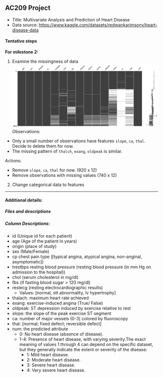 ## AC209 Project

* Title: Multivariate Analysis and Prediction of Heart Disease
* Data source: https://www.kaggle.com/datasets/redwankarimsony/heart-disease-data

#### Tentative steps

**For milestone 2:**

1. Examine the missingness of data
![missing](figures/1-missingness.png)
Observations:
- Only a small number of observations have features `slope`, `ca`, `thal`. Decide to delete them for now.
- The missing pattern of `thalch`, `exang`, `oldpeak` is similar. 

Actions:
- Remove `slope`, `ca`, `thal` for now. (920 x 12)
- Remove observations with missing values (740 x 12)

2. Change categorical data to features

---
#### Additional details:

##### Files and descriptions


##### Column Descriptions:
- id (Unique id for each patient)
- age (Age of the patient in years)
- origin (place of study)
- sex (Male/Female)
- cp chest pain type ([typical angina, atypical angina, non-anginal, asymptomatic])
- trestbps resting blood pressure (resting blood pressure (in mm Hg on admission to the hospital))
- chol (serum cholesterol in mg/dl)
- fbs (if fasting blood sugar > 120 mg/dl)
- restecg (resting electrocardiographic results)
    - Values: [normal, stt abnormality, lv hypertrophy]
- thalach: maximum heart rate achieved
- exang: exercise-induced angina (True/ False)
- oldpeak: ST depression induced by exercise relative to rest
- slope: the slope of the peak exercise ST segment
- ca: number of major vessels (0-3) colored by fluoroscopy
- thal: [normal; fixed defect; reversible defect]
- num: the predicted attribute 
    - 0: No heart disease (absence of disease).
    - 1-4: Presence of heart disease, with varying severity.The exact meaning of values 1 through 4 can depend on the specific dataset, but they generally indicate the extent or severity of the disease:
        - 1: Mild heart disease.
        - 2: Moderate heart disease.
        - 3: Severe heart disease.
        - 4: Very severe heart disease.